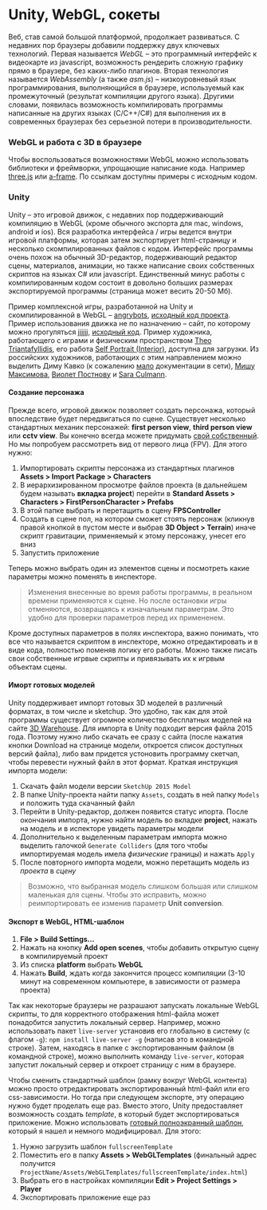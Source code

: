 # Unity, WebGL, сокеты

Веб, став самой большой платформой, продолжает развиваться. С недавних пор браузеры добавили поддержку двух ключевых технологий. Первая называется _WebGL_ – это программный интерфейс к видеокарте из javascript, возможность рендерить сложную графику прямо в браузере, без каких-либо плагинов. Вторая технология называется _WebAssembly_ (а также _asm.js_) – низкоуровневый язык программирования, выполняющийся в браузере, используемый как промежуточный (результат компиляции другого языка). Другими словами, появилась возможность компилировать программы написанные на других языках (C/C++/C#) для выполнения их в современных браузерах без серьезной потери в производительности.


### WebGL и работа с 3D в браузере

Чтобы воспользоваться возможностями WebGL можно использовать библиотеки и фреймворки, упрощающие написание кода. Например [three.js](https://threejs.org/examples/) или [a-frame](https://aframe.io/). По ссылкам доступны примеры с исходным кодом.


### Unity

Unity – это игровой движок, с недавних пор поддерживающий компиляцию в WebGL (кроме обычного экспорта для mac, windows, android и ios). Вся разработка интерфейса / игры ведется внутри игровой платформы, которая затем экспортирует html-страницу и несколько скомпилированных файлов с кодом. Интерфейс программы очень похож на обычный 3D-редактор, подерживающий редактор сцены, материалов, анимации, но также написание своих собственных скриптов на языках C# или javascript. Единственный минус работы с компилированным кодом состоит в довольно больших размерах экспортируемой программы (страница может весить 20-50 Мб).

Пример комплексной игры, разработанной на Unity и скомпилированной в WebGL – [angrybots](http://beta.unity3d.com/jonas/AngryBots/), [исходный код проекта](https://github.com/tsugi/exampleunityangrybots). Пример использования движка не по назначению – сайт, по которому можно прогуляться [jjjjjj](http://jjjjjjjjjjjjjjjjjjjjjjjjjjjjjjjjjjjjjjjjjjjjjjjjjjjjjjjjjjjjjjj.jjaskowska.com), [исходный код](https://github.com/Jowska/personal-website). Пример художника, работающего с играми и физическим пространством [Theo Triantafyllidis](http://slimetech.org/), его работа [Self Portrait (Interior)](https://theotrian.itch.io/self-portrait-interior), доступна для загрузки. Из российских художников, работающих с этим направлением можно выделить Диму Кавко (к сожалению [мало](http://coub.com/view/2jmdg9o) документации в сети), [Мишу Максимова](https://vimeo.com/74753420), [Виолет Постнову](https://vimeo.com/148598531) и [Sara Culmann](https://vimeo.com/189937651).


#### Cоздание персонажа

Прежде всего, игровой движок позволяет создать персонажа, который впоследствие будет передвигаться по сцене. Существует несколько стандартных механик персонажей: __first person view__, __third person view__ или __cctv view__. Вы конечно всегда можете придумать [свой собственный](http://www.davidoreilly.com/everything/). Но мы попробуем рассмотреть вид от первого лица (FPV). Для этого нужно:

1. Импортировать скрипты персонажа из стандартных плагинов __Assets > Import Package > Characters__
2. В иерархизированном просмотре файлов проекта (в дальнейшем будем называть __вкладка project__) перейти в __Standard Assets > Characters > FirstPersonCharacter > Prefabs__
3. В этой папке выбрать и перетащить в сцену __FPSController__
4. Создать в сцене пол, на котором сможет стоять персонаж (кликнув правой кнопкой в пустом месте и выбрав __3D Object > Terrain__) иначе скрипт гравитации, применяемый к этому персонажу, унесет его вниз
5. Запустить приложение

Теперь можно выбрать один из элементов сцены и посмотреть какие параметры можно поменять в инспекторе.

> Изменения внесенные во время работы программы, в реальном времени применяются к сцене. Но после остановки игры отменяются, возвращаясь к изначальным параметрам. Это удобно для проверки параметров перед их примененем.

Кроме доступных параметров в полях инспектора, важно понимать, что все что называется скриптом в инспекторе, можно отредактировать и в виде кода, полностью поменяв логику его работы. Можно также писать свои собственные игрвые скрипты и привязывать их к игрвым объектам сцены.


#### Иморт готовых моделей

Unity поддерживает импорт готовых 3D моделей в различный форматах, в том числе и sketchup. Это удобно, так как для этой программы существует огромное количество бесплатных моделей на сайте [3D Warehouse](https://3dwarehouse.sketchup.com/?hl=en). Для импорта в Unity подходит версия файла 2015 года. Поэтому нужно либо скачать ее сразу с сайта (после нажатия кнопки Download на странице модели, откроется список доступных версий файла), либо вам придется устоновить программу скетчап, чтобы перевести нужный файл в этот формат. Краткая инструкция импорта модели:

1. Скачать файл модели версии `SketchUp 2015 Model`
2. В папке Unity-проекта найти папку `Assets`, создать в ней папку `Models` и положить туда скачанный файл
3. Перейти в Unity-редактор, должен появится статус ипорта. После окончания импорта, нужно найти модель во вкладке __project__, нажать на модель и в испекторе увидеть параметры модели
5. Дополнительно к выделенным параметрам импорта можно выделить галочкой `Generate Colliders` (для того чтобы импортируемая модель имела _физические_ границы) и нажать `Apply`
6. После повторного импорта модели, можно перетащить модель из _проекта_ в _сцену_

> Возможно, что выбранная модель слишком большая или слишком маленькая для сцены. Чтобы это исправить, можно реимпортировать ее изменив параметр __Unit conversion__.


#### Экспорт в WebGL, HTML-шаблон

1. __File > Build Settings...__
2. Нажать на кнопку __Add open scenes__, чтобы добавить открытую сцену в компилируемый проект
3. Из списка __platform__ выбрать __WebGL__
4. Нажать __Build__, ждать когда закончится процесс компиляции (3-10 минут на современном компьютере, в зависимости от размера проекта)

Так как некоторые браузеры не разрашают запускать локальные WebGL скрипты, то для корректного отображения html-файла может понадобится запустить локальный сервер. Например, можно использовать пакет `live-server` установив его глобально в систему (с флагом `-g`): `npm install live-server -g` (написав это в командной строке). Затем, находясь в папке с экспортированным файлом (в командной строке), можно выполнить команду `live-server`, которая запустит локальный сервер и откроет страницу с ним в браузере.

Чтобы сменить стандартный шаблон (рамку вокруг WebGL контента) можно просто отредактировать экспортированный html-файл или его css-зависимости. Но тогда при следующем экспорте, эту операцию нужно будет проделать еще раз. Вместо этого, Unity предоставляет возможность создать _template_, в который будет экспортироваться приложение. Можно использовать [готовый полноэкранный шаблон](./fullscreenTemplate), который я нашел и немного модифицировал. Для этого:

1. Нужно загрузить шаблон `fullscreenTemplate`
2. Поместить его в папку __Assets > WebGLTemplates__ (финальный адрес получится `ProjectName/Assets/WebGLTemplates/fullscreenTemplate/index.html`)
3. Выбрать его в настройках компиляции __Edit > Project Settings > Player__
4. Экспортировать приложение еще раз
